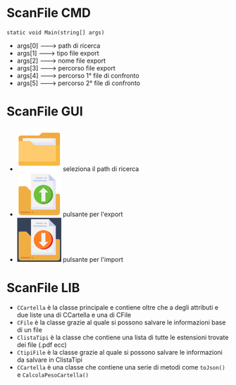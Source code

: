 # ScanFile CMD

```
static void Main(string[] args)
```
- args[0] ---> path di ricerca
- args[1] ---> tipo file export
- args[2] ---> nome file export
- args[3] ---> percorso file export
- args[4] ---> percorso 1° file di confronto
- args[5] ---> percorso 2° file di confronto


# ScanFile GUI
- <img src="ScanFileGUI/ScanFile/file.png" width="100" height="100"> seleziona il path di ricerca
- <img src="ScanFileGUI/ScanFile/export.png" width="100" height="100"> pulsante per l'export
- <img src="ScanFileGUI/ScanFile/import.png" width="100" height="100"> pulsante per l'import


# ScanFile LIB
- `CCartella` è la classe principale e contiene oltre che a degli attributi e due liste una di CCartella e una di CFile
- `CFile` è la classe grazie al quale si possono salvare le informazioni base di un file
- `ClistaTipi` è la classe che contiene una lista di tutte le estensioni trovate dei file (.pdf ecc)
- `CtipiFile` è la classe grazie al quale si possono salvare le informazioni da salvare in ClistaTipi
- `CCartella` è una classe che contiene una serie di metodi come `toJson()` e `CalcolaPesoCartella()`
